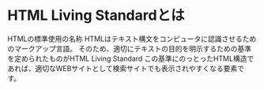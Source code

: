 # HTML Living Standardとは
HTMLの標準使用の名称
HTMLはテキスト構文をコンピュータに認識させるためのマークアップ言語。
そのため、適切にテキストの目的を明示するための基準を定められたものがHTML Living Standard
この基準にのっとったHTML構造であれば、適切なWEBサイトとして検索サイトでも表示されやすくなる要素です。